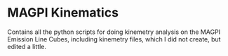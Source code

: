 # MAGPI Kinematics
Contains all the python scripts for doing kinemetry analysis on the MAGPI Emission Line Cubes, including kinemetry files, which I did not create, but edited a little.

